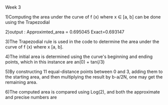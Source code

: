 Week 3

1)Computing the area under the curve of f (x) where x ∈ [a, b] can be done using the Trapezodial

2)output : Approximted_area = 0.695045 Exact=0.693147

3)The Trapezodial rule is used in the code to determine the area under the curve of f (x) where x [a, b].

4)The initial area is determined using the curve's beginning and ending points, which in this instance are an(0) + tan(/3)

5)By constructing 11 equal-distance points between 0 and 3, adding them to the starting area, and then multiplying the result by b-a/2N, one may get the remaining area.

6)The computed area is compared using Log(2), and both the approximate and precise numbers are